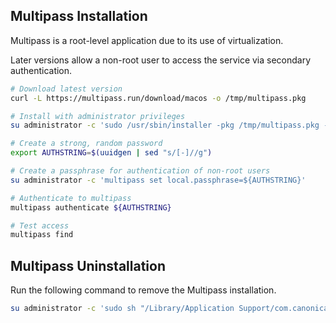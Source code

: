 
## Multipass Installation

Multipass is a root-level application due to its use of virtualization.

Later versions allow a non-root user to access the service via secondary authentication.

```bash
# Download latest version
curl -L https://multipass.run/download/macos -o /tmp/multipass.pkg

# Install with administrator privileges
su administrator -c 'sudo /usr/sbin/installer -pkg /tmp/multipass.pkg -target /Applications'

# Create a strong, random password
export AUTHSTRING=$(uuidgen | sed "s/[-]//g")

# Create a passphrase for authentication of non-root users
su administrator -c 'multipass set local.passphrase=${AUTHSTRING}'

# Authenticate to multipass
multipass authenticate ${AUTHSTRING}

# Test access
multipass find
```

## Multipass Uninstallation

Run the following command to remove the Multipass installation.

```bash
su administrator -c 'sudo sh "/Library/Application Support/com.canonical.multipass/uninstall.sh"'
```